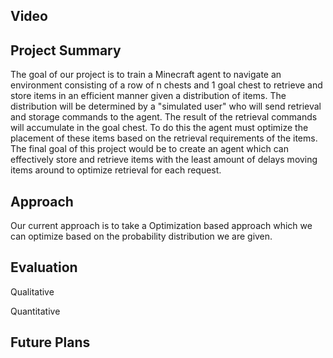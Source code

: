 
## Video
## Project Summary
The goal of our project is to train a Minecraft agent to navigate an environment consisting of a row of n chests and 1 goal chest to retrieve and store items in an efficient manner given a distribution of items. The distribution will be determined by a "simulated user" who will send retrieval and storage commands to the agent. The result of the retrieval commands will accumulate in the goal chest.  To do this the agent must optimize the placement of these items based on the retrieval requirements of the items. The final goal of this project would be to create an agent which can effectively store and retrieve items with the least amount of delays moving items around to optimize retrieval for each request.
## Approach
Our current approach is to take a Optimization based approach which we can optimize based on the probability distribution we are given. 

## Evaluation

Qualitative

Quantitative

## Future Plans
